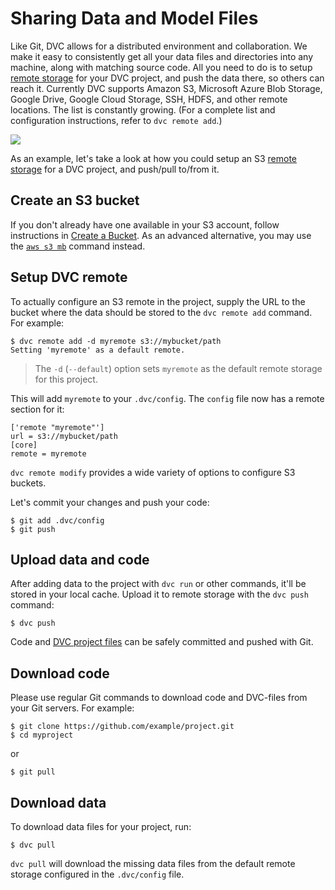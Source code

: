 # Sharing Data and Model Files

Like Git, DVC allows for a distributed environment and collaboration. We make it
easy to consistently get all your data files and directories into any machine,
along with matching source code. All you need to do is to setup
[remote storage](/doc/command-reference/remote) for your <abbr>DVC
project</abbr>, and push the data there, so others can reach it. Currently DVC
supports Amazon S3, Microsoft Azure Blob Storage, Google Drive, Google Cloud
Storage, SSH, HDFS, and other remote locations. The list is constantly growing.
(For a complete list and configuration instructions, refer to `dvc remote add`.)

![](/img/model-sharing-digram.png)

As an example, let's take a look at how you could setup an S3
[remote storage](/doc/command-reference/remote) for a <abbr>DVC project</abbr>,
and push/pull to/from it.

## Create an S3 bucket

If you don't already have one available in your S3 account, follow instructions
in
[Create a Bucket](https://docs.aws.amazon.com/AmazonS3/latest/gsg/CreatingABucket.html).
As an advanced alternative, you may use the
[`aws s3 mb`](https://docs.aws.amazon.com/cli/latest/reference/s3/mb.html)
command instead.

## Setup DVC remote

To actually configure an S3 remote in the <abbr>project</abbr>, supply the URL
to the bucket where the data should be stored to the `dvc remote add` command.
For example:

```dvc
$ dvc remote add -d myremote s3://mybucket/path
Setting 'myremote' as a default remote.
```

> The `-d` (`--default`) option sets `myremote` as the default remote storage
> for this project.

This will add `myremote` to your `.dvc/config`. The `config` file now has a
remote section for it:

```dvc
['remote "myremote"']
url = s3://mybucket/path
[core]
remote = myremote
```

`dvc remote modify` provides a wide variety of options to configure S3 buckets.

Let's commit your changes and push your code:

```dvc
$ git add .dvc/config
$ git push
```

## Upload data and code

After adding data to the <abbr>project</abbr> with `dvc run` or other commands,
it'll be stored in your local <abbr>cache</abbr>. Upload it to remote storage
with the `dvc push` command:

```dvc
$ dvc push
```

Code and [DVC project files](/doc/user-guide/project-structure/pipelines-files)
can be safely committed and pushed with Git.

## Download code

Please use regular Git commands to download code and DVC-files from your Git
servers. For example:

```dvc
$ git clone https://github.com/example/project.git
$ cd myproject
```

or

```dvc
$ git pull
```

## Download data

To download data files for your <abbr>project</abbr>, run:

```dvc
$ dvc pull
```

`dvc pull` will download the missing data files from the default remote storage
configured in the `.dvc/config` file.
